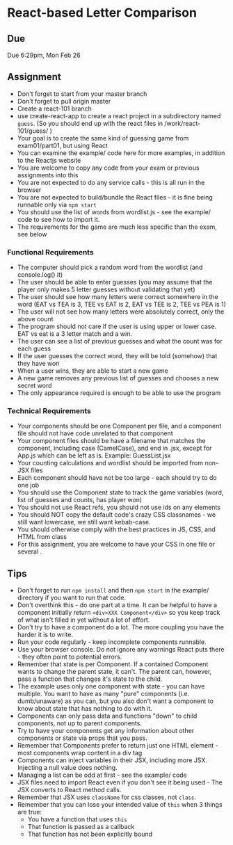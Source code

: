 # React-based Letter Comparison

## Due

Due 6:29pm, Mon Feb 26

## Assignment

* Don't forget to start from your master branch
* Don't forget to pull origin master
* Create a react-101 branch
* use create-react-app to create a react project in a subdirectory named `guess`.  (So you should end up with the react files in /work/react-101/guess/ )
* Your goal is to create the same kind of guessing game from exam01/part01, but using React
* You can examine the example/ code here for more examples, in addition to the Reactjs website
* You are welcome to copy any code from your exam or previous assignments into this
* You are not expected to do any service calls - this is all run in the browser
* You are not expected to build/bundle the React files - it is fine being runnable only via `npm start`
* You should use the list of words from wordlist.js - see the example/ code to see how to import it.
* The requirements for the game are much less specific than the exam, see below

### Functional Requirements

* The computer should pick a random word from the wordlist (and console.log() it)
* The user should be able to enter guesses (you may assume that the player only makes 5 letter guesses without validating that yet)
* The user should see how many letters were correct somewhere in the word (EAT vs TEA is 3, TEE vs EAT is 2, EAT vs TEE is 2, TEE vs PEA is 1)
* The user will not see how many letters were absolutely correct, only the above count
* The program should not care if the user is using upper or lower case.  EAT vs eat is a 3 letter match and a win.
* The user can see a list of previous guesses and what the count was for each guess
* If the user guesses the correct word, they will be told (somehow) that they have won
* When a user wins, they are able to start a new game
* A new game removes any previous list of guesses and chooses a new secret word
* The only appearance required is enough to be able to use the program

### Technical Requirements

* Your components should be one Component per file, and a component file should not have code unrelated to that component
* Your component files should be have a filename that matches the component, including case (CamelCase), and end in .jsx, except for App.js which can be left as is.  Example: GuessList.jsx
* Your counting calculations and wordlist should be imported from non-JSX files
* Each component should have not be too large - each should try to do one job
* You should use the Component state to track the game variables (word, list of guesses and counts, has player won)
* You should not use React refs, you should not use ids on any elements
* You should NOT copy the default code's crazy CSS classnames - we still want lowercase, we still want kebab-case.
* You should otherwise comply with the best practices in JS, CSS, and HTML from class
* For this assignment, you are welcome to have your CSS in one file or several .

## Tips

* Don't forget to run `npm install` and then `npm start` in the example/ directory if you want to run that code.
* Don't overthink this - do one part at a time.  It can be helpful to have a component initially return `<div>XXX Component</div>` so you keep track of what isn't filled in yet without a lot of effort. 
* Don't try to have a component do a lot.  The more coupling you have the harder it is to write.
* Run your code regularly - keep incomplete components runnable.
* Use your browser console.  Do not ignore any warnings React puts there - they often point to potential errors.
* Remember that state is per Component.  If a contained Component wants to change the parent state, it can't.  The parent can, however, pass a function that changes it's state to the child.
* The example uses only one component with state - you can have multiple.  You want to have as many "pure" components (i.e. dumb/unaware) as you can, but you also don't want a component to know about state that has nothing to do with it.
* Components can only pass data and functions "down" to child components, not up to parent components.
* Try to have your components get any information about other components or state via props that you pass.
* Remember that Components prefer to return just one HTML element - most components wrap content in a div tag
* Components can inject variables in their JSX, including more JSX.  Injecting a null value does nothing.
* Managing a list can be odd at first - see the example/ code
* JSX files need to import React even if you don't see it being used - The JSX converts to React method calls.
* Remember that JSX uses `className` for css classes, not `class`.
* Remember that you can lose your intended value of `this` when 3 things are true:
    * You have a function that uses `this`
    * That function is passed as a callback
    * That function has not been explicitly bound 

